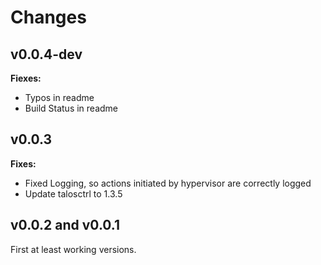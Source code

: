 # Changes
## v0.0.4-dev
__Fiexes:__
- Typos in readme
- Build Status in readme

## v0.0.3
__Fixes:__
- Fixed Logging, so actions initiated by hypervisor are correctly logged
- Update talosctrl to 1.3.5 

## v0.0.2 and v0.0.1
First at least working versions.